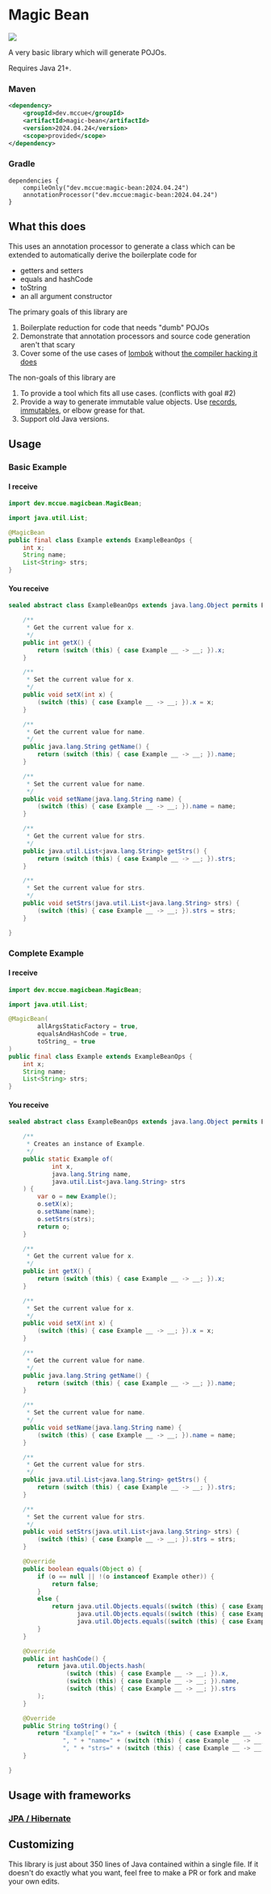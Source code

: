 # Magic Bean

<img src="./logo.png"></img>

A very basic library which will generate POJOs. 

Requires Java 21+.

### Maven

```xml
<dependency>
    <groupId>dev.mccue</groupId>
    <artifactId>magic-bean</artifactId>
    <version>2024.04.24</version>
    <scope>provided</scope>
</dependency>
```

### Gradle

```
dependencies {
    compileOnly("dev.mccue:magic-bean:2024.04.24")
    annotationProcessor("dev.mccue:magic-bean:2024.04.24")
}
```


## What this does
This uses an annotation processor to generate a class which can
be extended to automatically derive the boilerplate code for 
- getters and setters
- equals and hashCode
- toString
- an all argument constructor

The primary goals of this library are
1. Boilerplate reduction for code that needs "dumb" POJOs
2. Demonstrate that annotation processors and source code 
generation aren't that scary
3. Cover some of the use cases of [lombok](https://projectlombok.org/) without
[the compiler hacking it does](https://github.com/projectlombok/lombok/issues/2681)

The non-goals of this library are
1. To provide a tool which fits all use cases. (conflicts with goal #2)
2. Provide a way to generate immutable value objects. Use [records](https://dev.java/learn/using-record-to-model-immutable-data/),
[immutables](https://immutables.github.io/), or elbow grease for that.
3. Support old Java versions.

## Usage

### Basic Example

#### I receive
```java
import dev.mccue.magicbean.MagicBean;

import java.util.List;

@MagicBean
public final class Example extends ExampleBeanOps {
    int x;
    String name;
    List<String> strs;
}
```

#### You receive
```java
sealed abstract class ExampleBeanOps extends java.lang.Object permits Example {

    /**
     * Get the current value for x.
     */
    public int getX() {
        return (switch (this) { case Example __ -> __; }).x;
    }

    /**
     * Set the current value for x.
     */
    public void setX(int x) {
        (switch (this) { case Example __ -> __; }).x = x;
    }

    /**
     * Get the current value for name.
     */
    public java.lang.String getName() {
        return (switch (this) { case Example __ -> __; }).name;
    }

    /**
     * Set the current value for name.
     */
    public void setName(java.lang.String name) {
        (switch (this) { case Example __ -> __; }).name = name;
    }

    /**
     * Get the current value for strs.
     */
    public java.util.List<java.lang.String> getStrs() {
        return (switch (this) { case Example __ -> __; }).strs;
    }

    /**
     * Set the current value for strs.
     */
    public void setStrs(java.util.List<java.lang.String> strs) {
        (switch (this) { case Example __ -> __; }).strs = strs;
    }

}
```

### Complete Example

#### I receive 
```java
import dev.mccue.magicbean.MagicBean;

import java.util.List;

@MagicBean(
        allArgsStaticFactory = true,
        equalsAndHashCode = true,
        toString_ = true
)
public final class Example extends ExampleBeanOps {
    int x;
    String name;
    List<String> strs;
}
```

#### You receive
```java 
sealed abstract class ExampleBeanOps extends java.lang.Object permits Example {

    /**
     * Creates an instance of Example.
     */
    public static Example of(
            int x,
            java.lang.String name,
            java.util.List<java.lang.String> strs
    ) {
        var o = new Example();
        o.setX(x);
        o.setName(name);
        o.setStrs(strs);
        return o;
    }

    /**
     * Get the current value for x.
     */
    public int getX() {
        return (switch (this) { case Example __ -> __; }).x;
    }

    /**
     * Set the current value for x.
     */
    public void setX(int x) {
        (switch (this) { case Example __ -> __; }).x = x;
    }

    /**
     * Get the current value for name.
     */
    public java.lang.String getName() {
        return (switch (this) { case Example __ -> __; }).name;
    }

    /**
     * Set the current value for name.
     */
    public void setName(java.lang.String name) {
        (switch (this) { case Example __ -> __; }).name = name;
    }

    /**
     * Get the current value for strs.
     */
    public java.util.List<java.lang.String> getStrs() {
        return (switch (this) { case Example __ -> __; }).strs;
    }

    /**
     * Set the current value for strs.
     */
    public void setStrs(java.util.List<java.lang.String> strs) {
        (switch (this) { case Example __ -> __; }).strs = strs;
    }

    @Override
    public boolean equals(Object o) {
        if (o == null || !(o instanceof Example other)) {
            return false;
        }
        else {
            return java.util.Objects.equals((switch (this) { case Example __ -> __; }).x, other.x) &&
                   java.util.Objects.equals((switch (this) { case Example __ -> __; }).name, other.name) &&
                   java.util.Objects.equals((switch (this) { case Example __ -> __; }).strs, other.strs);
        }
    }

    @Override
    public int hashCode() {
        return java.util.Objects.hash(
                (switch (this) { case Example __ -> __; }).x,
                (switch (this) { case Example __ -> __; }).name,
                (switch (this) { case Example __ -> __; }).strs
        );
    }

    @Override
    public String toString() {
        return "Example[" + "x=" + (switch (this) { case Example __ -> __; }).x +
               ", " + "name=" + (switch (this) { case Example __ -> __; }).name +
               ", " + "strs=" + (switch (this) { case Example __ -> __; }).strs + "]";
    }

}
```

## Usage with frameworks
### [JPA / Hibernate](./usage/jpa.md)


## Customizing
This library is just about 350 lines of Java contained within a single file.
If it doesn't do exactly what you want, feel free to make a PR or fork and
make your own edits.
